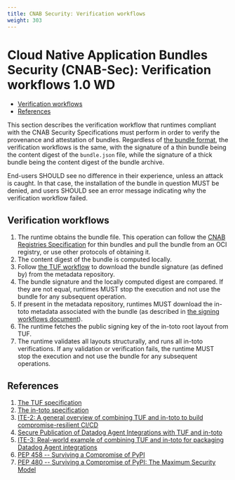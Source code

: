 ```yaml
---
title: CNAB Security: Verification workflows
weight: 303
---
```


# Cloud Native Application Bundles Security (CNAB-Sec): Verification workflows 1.0 WD

- [Verification workflows](#verification-workflows)
- [References](#references)

This section describes the verification workflow that runtimes compliant with the CNAB Security Specifications must perform in order to verify the provenance and attestation of bundles. Regardless of [the bundle format][bundle-formats], the verification workflows is the same, with the signature of a thin bundle being the content digest of the `bundle.json` file, while the signature of a thick bundle being the content digest of the bundle archive.

End-users SHOULD see no difference in their experience, unless an attack is caught. In that case, the installation of the bundle in question MUST be denied, and users SHOULD see an error message indicating why the verification workflow failed.

## Verification workflows

1. The runtime obtains the bundle file. This operation can follow the [CNAB Registries Specification][registry-spec] for thin bundles and pull the bundle from an OCI registry, or use other protocols of obtaining it.
1. The content digest of the bundle is computed locally.
1. Follow [the TUF workflow][tuf-detailed-workflow] to download the bundle signature (as defined by) from the metadata repository.
1. The bundle signature and the locally computed digest are compared. If they are not equal, runtimes MUST stop the execution and not use the bundle for any subsequent operation.
1. If present in the metadata repository, runtimes MUST download the in-toto metadata associated with the bundle (as described in [the signing workflows document][signing-workflow]).
1. The runtime fetches the public signing key of the in-toto root layout from TUF.
1. The runtime validates all layouts structurally, and runs all in-toto verifications. If any validation or verification fails, the runtime MUST stop the execution and not use the bundle for any subsequent operations.

## References

1. [The TUF specification](https://github.com/theupdateframework/specification)
2. [The in-toto specification](https://github.com/in-toto/docs)
3. [ITE-2: A general overview of combining TUF and in-toto to build compromise-resilient CI/CD
   ](https://github.com/in-toto/ITE/pull/4)
4. [Secure Publication of Datadog Agent Integrations with TUF and in-toto](https://www.datadoghq.com/blog/engineering/secure-publication-of-datadog-agent-integrations-with-tuf-and-in-toto/)
5. [ITE-3: Real-world example of combining TUF and in-toto for packaging Datadog Agent integrations
   ](https://github.com/in-toto/ITE/pull/5)
6. [PEP 458 -- Surviving a Compromise of PyPI](https://www.python.org/dev/peps/pep-0458/)
7. [PEP 480 -- Surviving a Compromise of PyPI: The Maximum Security Model](https://www.python.org/dev/peps/pep-0480/)

[bundle-formats]: 104-bundle-formats.md
[registry-spec]: 200-CNAB-registries.md
[tuf-detailed-workflow]: https://github.com/theupdateframework/specification/blob/master/tuf-spec.md#5-detailed-workflows
[metadata-repos]: 301-metadata-repositories.md
[signing-workflow]: 302-signing-workflows.md
